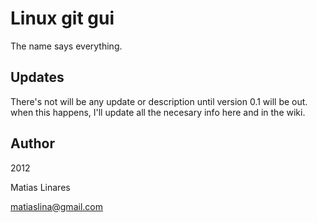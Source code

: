 Linux git gui
=============

The name says everything. 

Updates
-------
There's not will be any update or description until version 0.1 will be out. when this happens, I'll update all the necesary info here and in the wiki.


Author
------

2012

Matias Linares 

matiaslina@gmail.com

